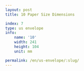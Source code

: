 ```yaml
---
layout: post
title: 10 Paper Size Dimensions

index: 7
type: us envelope
info:
    name: '10'
    width: 241
    height: 104
    unit: mm

permalink: /en/us-envelope/:slug/
---
```



